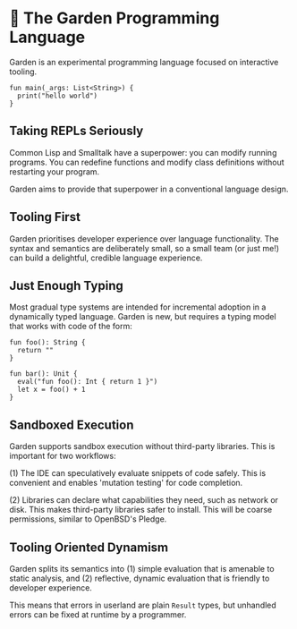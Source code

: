 # 🌻 The Garden Programming Language

Garden is an experimental programming language focused on interactive
tooling.

```
fun main(_args: List<String>) {
  print("hello world")
}
```

## Taking REPLs Seriously

Common Lisp and Smalltalk have a superpower: you can modify running
programs. You can redefine functions and modify class definitions
without restarting your program.

Garden aims to provide that superpower in a conventional language
design.

## Tooling First

Garden prioritises developer experience over language
functionality. The syntax and semantics are deliberately small, so a
small team (or just me!) can build a delightful, credible language
experience.

## Just Enough Typing

Most gradual type systems are intended for incremental adoption in a
dynamically typed language. Garden is new, but requires a typing model that
works with code of the form:

```garden nocheck
fun foo(): String {
  return ""
}

fun bar(): Unit {
  eval("fun foo(): Int { return 1 }")
  let x = foo() + 1
}
```

## Sandboxed Execution

Garden supports sandbox execution without third-party libraries. This
is important for two workflows:

(1) The IDE can speculatively evaluate snippets of code safely. This
is convenient and enables 'mutation testing' for code completion.

(2) Libraries can declare what capabilities they need, such as network
or disk. This makes third-party libraries safer to install. This will
be coarse permissions, similar to OpenBSD's Pledge.

## Tooling Oriented Dynamism

Garden splits its semantics into (1) simple evaluation that is
amenable to static analysis, and (2) reflective, dynamic evaluation
that is friendly to developer experience.

This means that errors in userland are plain `Result` types, but
unhandled errors can be fixed at runtime by a programmer.
